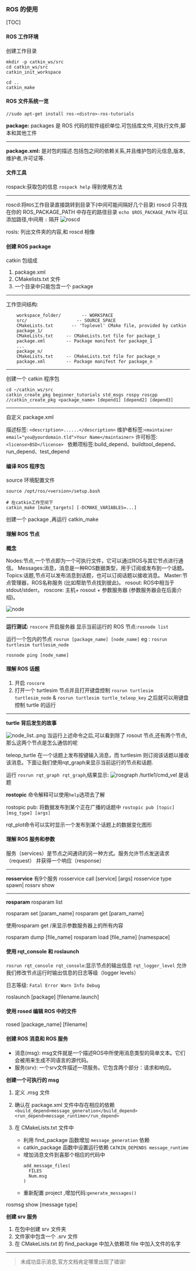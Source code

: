 ### ROS 的使用

[TOC]

#### ROS 工作环境
创建工作目录
```
mkdir -p catkin_ws/src
cd catkin_ws/src
catkin_init_workspace

cd ..
catkin_make
```

#### ROS 文件系统一览

```
//sudo apt-get install ros-<distro>-ros-tutorials

```

**package:**
packages 是 ROS 代码的软件组织单位.可包括库文件,可执行文件,脚本和其他工件

------------

**package.xml:**
是对包的描述.包括包之间的依赖关系,并且维护包的元信息,版本,维护者,许可证等.

#### 文件工具
rospack:获取包的信息  `rospack help` 得到使用方法

---------
roscd:将`ROS`工作目录直接跳转到目录下(中间可能间隔好几个目录)
roscd 只寻找在你的 ROS_PACKAGE_PATH 中存在的路径目录
`echo $ROS_PACKAGE_PATH` 可以添加路径,中间用 `:` 隔开
![roscd](img/sy0.png)

rosls: 列出文件夹的内容,和 roscd 相像

#### 创建 ROS package
catkin 包组成
1. package.xml
2. CMakelists.txt 文件
3. 一个目录中只能包含一个 package

-------------
工作空间结构:

		workspace_folder/        -- WORKSPACE
  		src/                   -- SOURCE SPACE
    	CMakeLists.txt       -- 'Toplevel' CMake file, provided by catkin
   		package_1/
      	CMakeLists.txt     -- CMakeLists.txt file for package_1
      	package.xml        -- Package manifest for package_1
    	...
    	package_n/
      	CMakeLists.txt     -- CMakeLists.txt file for package_n
      	package.xml        -- Package manifest for package_n

-----------------
创建一个 catkin 程序包
```
cd ~/catkin_ws/src
catkin_create_pkg beginner_tutorials std_msgs rospy roscpp
//catkin_create_pkg <package_name> [depend1] [depend2] [depend3]
```

-----------
自定义 package.xml

描述标签: `<description>......</description>`
维护者标签:`<maintainer email="you@yourdomain.tld">Your Name</maintainer>`
许可标签:`<license>BSD</license>
`
依赖项标签:build_depend、buildtool_depend、run_depend、test_depend

#### 编译 ROS 程序包
source 环境配置文件
```
source /opt/ros/<version>/setup.bash

# 在catkin工作空间下
catkin_make [make_targets] [-DCMAKE_VARIABLES=...]
```

创建一个 package ,再运行 catkin_make

#### 理解 ROS 节点
**概念**
> 
Nodes:节点,一个节点即为一个可执行文件，它可以通过ROS与其它节点进行通信。
Messages:消息，消息是一种ROS数据类型，用于订阅或发布到一个话题。
Topics:话题,节点可以发布消息到话题，也可以订阅话题以接收消息。
Master:节点管理器，ROS名称服务 (比如帮助节点找到彼此)。
rosout: ROS中相当于stdout/stderr。
roscore: 主机+ rosout + 参数服务器 (参数服务器会在后面介绍)。

![node](sy1.png)

---------------
**运行测试:**
`roscore` 开启服务器
显示当前运行的 ROS 节点:`rosnode list`

运行一个包内的节点
`rosrun [package_name] [node_name]`
eg : `rosrun turtlesim turtlesim_node`

`rosnode ping [node_name]`

#### 理解 ROS 话题
1. 开启 `roscore`
2. 打开一个 turtlesim 节点并且打开键盘控制 `rosrun turtlesim turtlesim_node` & `rosrun turtlesim turtle_teleop_key` 之后就可以用键盘控制 turtle 的运行

--------------
**turtle 背后发生的故事**

![node_list..png](img/node_list.png)
当运行上述命令之后,可以看到除了 rosout 节点,还有两个节点,那么这两个节点是怎么通信的呢

teleop_turtle 在一个话题上发布按键输入消息，而 turtlesim 则订阅该话题以接收该消息。下面让我们使用rqt_graph来显示当前运行的节点和话题.

运行 `rosrun rqt_graph rqt_graph`,结果显示:
![rosgraph](img/rosgraph.png)
/turtle1/cmd_vel 是话题

**rostopic**
命令解释可以使用`help`选项去了解

rostopic pub:
将数据发布到某个正在广播的话题中
`rostopic pub [topic] [msg_type] [args]`

rqt_plot命令可以实时显示一个发布到某个话题上的数据变化图形

#### 理解 ROS 服务和参数
服务（services）是节点之间通讯的另一种方式。服务允许节点发送请求（request） 并获得一个响应（response）

---------
**rosservice**
有9个服务
rosservice call [service] [args]
rosservice type spawn| rossrv show

-------------
**rosparam**
rosparam list

rosparam set [param_name]
rosparam get [param_name]

使用rosparam get /来显示参数服务器上的所有内容

rosparam dump [file_name]
rosparam load [file_name] [namespace]

#### 使用 rqt_console 和 roslaunch
`rosrun rqt_console rqt_console`:显示节点的输出信息
`rqt_logger_level` 允许我们修改节点运行时输出信息的日志等级（logger levels）

日志等级:
`Fatal Error Warn Info Debug`

roslaunch [package] [filename.launch]

#### 使用 rosed 编辑 ROS 中的文件
rosed [package_name] [filename]

#### 创建 ROS 消息和 ROS 服务
* 消息(msg): msg文件就是一个描述ROS中所使用消息类型的简单文本。它们会被用来生成不同语言的源代码。
* 服务(srv): 一个srv文件描述一项服务。它包含两个部分：请求和响应。

**创建一个可执行的 msg**
1. 定义 .msg 文件
2. 确认在 package.xml 文件中存在相应的依赖
`<build_depend>message_generation</build_depend>
 <run_depend>message_runtime</run_depend>`

3. 在 CMakeLists.txt 文件中
	* 利用 find_package 函数增加 `message_generation` 依赖
	* catkin_package 函数中设置运行依赖 `CATKIN_DEPENDS message_runtime`
	* 增加消息文件到喜那个相应的代码中
        ```
        add_message_files(
          FILES
          Num.msg
        )
        ```
	* 重新配置 project ,增加代码:`generate_messages()`

rosmsg show [message type]

**创建 srv 服务**
1. 在包中创建 srv 文件夹
2. 文件家中包含一个 .srv 文件
3. 在 CMakeLists.txt 的 find_package 中加入依赖项 file 中加入文件的名字

------------------
> 未成功显示消息,官方文档肯定哪里出现了错误!